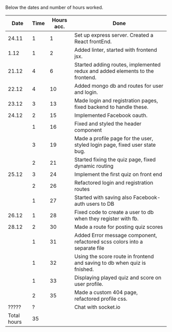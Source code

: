 Below the dates and number of hours worked.

|  Date  |Time | Hours acc.  | Done          |
| ------ | --- | ----------- | ------------- |
| 24.11  |  1  |     1       | Set up express server. Created a React frontEnd. | 
| 1.12   |  1  |     2       | Added linter, started with frontend jsx. | 
| 21.12  |  4  |     6       | Started adding routes, implemented redux and added elements to the frontend. |
| 22.12  |  4  |     10      | Added mongo db and routes for user and login. | 
| 23.12  |  3  |     13      | Made login and registration pages, fixed backend to handle these. | 
| 24.12  |  2  |     15      | Implemented Facebook oauth.| 
|        |  1  |     16      | Fixed and styled the header component | 
|        |  3  |     19      | Made a profile page for the user, styled login page, fixed user state bug.| 
|        |  2  |     21      | Started fixing the quiz page, fixed dynamic routing| 
| 25.12  |  3  |     24      | Implement the first quiz on front end| 
|        |  2  |     26      | Refactored login and registration routes| 
|        |  1  |     27      | Started with saving also Facebook-auth users to DB| 
| 26.12  |  1  |     28      | Fixed code to create a user to db when they register with fb.| 
| 28.12  |  2  |     30      | Made a route for posting quiz scores| 
|        |  1  |     31      | Added Error message component, refactored scss colors into a separate file| 
|        |  1  |     32      | Using the score route in frontend and saving to db when quiz is fnished.| 
|        |  1  |     33      | Displaying played quiz and score on user profile. | 
|        |  2  |     35      | Made a custom 404 page, refactored profile css.| 
| ?????  |  ?  |             | Chat with socket.io| 
| Total hours | 35 |         | 